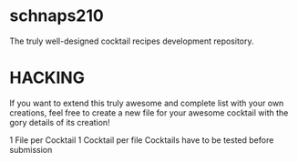 # schnaps210
The truly well-designed cocktail recipes development repository.

# HACKING
If you want to extend this truly awesome and complete list with your own creations, feel free to create a new file for your awesome cocktail with the gory details of its creation!

1 File per Cocktail
1 Cocktail per file
Cocktails have to be tested before submission
